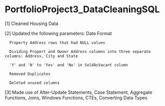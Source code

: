# PortfolioProject3_DataCleaningSQL
[1] Cleaned Housing Data 

[2] Updated the following parameters:
      Date Format
      
      Property Address rows that had NULL values
      
      Dividing Propert and Owner Address columns into three separate columns: Address, City and State
      
      'Y' and 'N' to 'Yes' and 'No' in SoldAsVacant column
      
      Removed Duplicates
      
      Deleted unused columns
      
[3] Made use of Alter-Update Statements, Case Statement, Aggregate Functions, Joins, Windows Functions, CTEs, Converting Data Types
